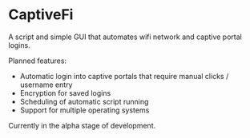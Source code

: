 # CaptiveFi
A script and simple GUI that automates wifi network and captive portal logins.

Planned features: 
* Automatic login into captive portals that require manual clicks / username entry
* Encryption for saved logins
* Scheduling of automatic script running
* Support for multiple operating systems

Currently in the alpha stage of development.
